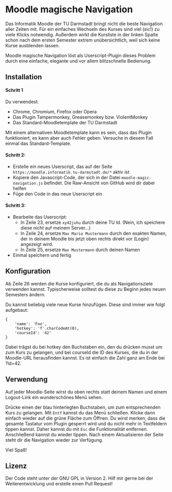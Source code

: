 # Moodle magische Navigation

Das Informatik Moodle der TU Darmstadt bringt nicht die beste Navigation aller Zeiten mit. Für ein einfaches Wechseln des
Kurses sind viel (sic!) zu viele Klicks notwendig. Außerdem wirkt die Kursliste in der linken Spalte schon nach dem ersten
Semester extrem unübersichtlich, weil sich keine Kurse ausblenden lassen.

Moodle magische Navigation löst als Userscript-Plugin dieses Problem durch eine einfache, elegante und vor allem blitzschnelle
Bedienung.

## Installation

#### Schritt 1

Du verwendest:
 * Chrome, Chromium, Firefox oder Opera
 * Das Plugin Tampermonkey, Greasemonkey bzw. ViolentMonkey
 * Das Standard-Moodletemplate der TU Darmstadt

Mit einem alternativen Moodletemplate kann es sein, dass das Plugin funktioniert, es kann aber auch Fehler geben. Versuche
in diesem Fall einmal das Standard-Template.

#### Schritt 2:

* Erstelle ein neues Userscript, das auf der Seite `https://moodle.informatik.tu-darmstadt.de/*` aktiv ist
* Kopiere den Javascript-Code, der sich in der Datei `moodle-magic-navigation.js` befindet. Die Raw-Ansicht von
  GitHub wird dir dabei helfen
* Füge den Code in das neue Userscript ein

#### Schritt 3:

* Bearbeite das Userscript:
  - In Zeile 23, ersetze `xy42juhu` durch deine TU Id. (Nein, ich speichere diese nicht auf meinem Server...)
  - In Zeile 24, ersetze `Max Mario Mustermann` durch den exakten Namen, der in deinem Moodle bis jetzt oben
    rechts direkt vor (Login) angezeigt wird.
  - In Zeile 25, ersetze `Max Mustermann` durch deinen Namen
* Einmal speichern und fertig

## Konfiguration

Ab Zeile 26 werden die Kurse konfiguriert, die du als Navigationsziele verwenden kannst. Typischerweise solltest
du diese zu Beginn jedes neuen Semesters ändern.

Du kannst beliebig viele neue Kurse hinzufügen. Diese sind immer wie folgt aufgebaut:

```
{
	'name': 'Foo',
	'hotkey': 'f'.charCodeAt(0),
	'courseId': '42'
}
```

Dabei trägst du bei hotkey den Buchstaben ein, den du drücken musst um zum Kurs zu gelangen, und bei courseId die
ID des Kurses, die du in der Moodle-URL herausfinden kannst. Es ist einfach die Zahl ganz am Ende bei ?id=42.

## Verwendung

Auf jeder Moodle-Seite wirst du oben rechts statt deinem Namen und einem Logout-Link ein wunderschönes Menü sehen.

Drücke einen der blau hinterlegten Buchstaben, um zum entsprechenden Kurs zu gelangen. Mit `Entf` kannst du das Menü
schließen. Klicke dann einfach wieder auf die grüne Fläche zum Öffnen. Du wirst merken, dass die gesamte Tastatur
vom Plugin gesperrt wird und du nicht mehr in Textfeldern tippen kannst. Daher kannst du mit `Esc` die Funktionalität
entfernen. Anschließend kannst du wieder tippen. Nach einem Aktualisieren der Seite steht dir die Navigation wieder
zur Verfügung.

Viel Spaß!

## Lizenz

Der Code steht unter der GNU GPL in Version 2. Hilf mir gerne bei der Weiterentwicklung und erstelle einen Pull Request!
